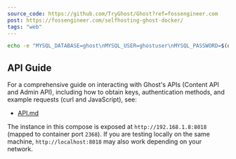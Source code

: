 ```yaml
---
source_code: https://github.com/TryGhost/Ghost?ref=fossengineer.com
post: https://fossengineer.com/selfhosting-ghost-docker/
tags: "web"
---
```



```sh
echo -e "MYSQL_DATABASE=ghost\nMYSQL_USER=ghostuser\nMYSQL_PASSWORD=$(openssl rand -base64 32)\nMYSQL_ROOT_PASSWORD=$(openssl rand -base64 32)" > .env
```

## API Guide

For a comprehensive guide on interacting with Ghost's APIs (Content API and Admin API), including how to obtain keys, authentication methods, and example requests (curl and JavaScript), see:

- [API.md](./API.md)

The instance in this compose is exposed at `http://192.168.1.8:8018` (mapped to container port `2368`). If you are testing locally on the same machine, `http://localhost:8018` may also work depending on your network.